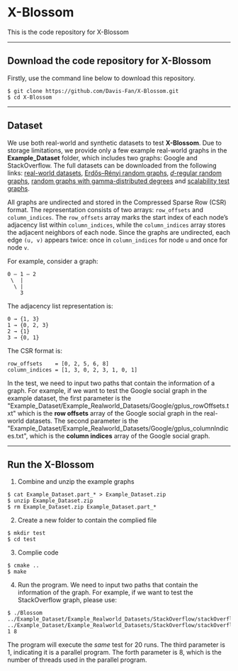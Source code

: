 # X-Blossom

This is the code repository for X-Blossom


---

## Download the code repository for X-Blossom

Firstly, use the command line below to download this repository.

```
$ git clone https://github.com/Davis-Fan/X-Blossom.git
$ cd X-Blossom
```

---

## Dataset

We use both real-world and synthetic datasets to test **X-Blossom**. Due to storage limitations, we provide only a few example real-world graphs in the **Example_Dataset** folder, which includes two graphs: Google and StackOverflow. The full datasets can be downloaded from the following links: [real-world datasets](https://drive.google.com/drive/folders/1lzK8XVxkpKgmH_p8ylyXZw_cmoE_zQXm?usp=drive_link), [Erdős–Rényi random graphs](https://drive.google.com/drive/folders/1-K0nVgKUf7_w4E6YkQyRZ0Tx0hzJLq7V?usp=drive_link), [𝑑-regular random graphs](https://drive.google.com/drive/folders/1ehKgkS6jnYNm4KeubG9_U5SaHADrwlac?usp=drive_link), [random graphs with gamma-distributed degrees](https://drive.google.com/drive/folders/17FUNo-aCNM0GJTlzalqYrOqz349lNovD?usp=drive_link) and [scalability test graphs](https://drive.google.com/drive/folders/1PtXNz4Hl6cK-coSwPRNQjmDXQhaNBPfZ?usp=drive_link).

All graphs are undirected and stored in the Compressed Sparse Row (CSR) format. The representation consists of two arrays: `row_offsets` and `column_indices`. The `row_offsets` array marks the start index of each node’s adjacency list within `column_indices`, while the `column_indices` array stores the adjacent neighbors of each node. Since the graphs are undirected, each edge `(u, v)` appears twice: once in `column_indices` for node `u` and once for node `v`.

For example, consider a graph:

    0 — 1 — 2
     \  |
      \ |
        3

The adjacency list representation is:

    0 → {1, 3}
    1 → {0, 2, 3}
    2 → {1}
    3 → {0, 1}

The CSR format is:

    row_offsets    = [0, 2, 5, 6, 8]
    column_indices = [1, 3, 0, 2, 3, 1, 0, 1]



In the test, we need to input two paths that contain the information of a graph. For example, if we want to test the Google social graph in the example dataset, the first parameter is the "Example_Dataset/Example_Realworld_Datasets/Google/gplus_rowOffsets.txt"  which is the **row offsets** array of the Google social graph in the real-world datasets. The second parameter is the "Example_Dataset/Example_Realworld_Datasets/Google/gplus_columnIndices.txt", which is the **column indices** array of the Google social graph.

 

---

## Run the X-Blossom

1) Combine and unzip the example graphs

```
$ cat Example_Dataset.part_* > Example_Dataset.zip
$ unzip Example_Dataset.zip
$ rm Example_Dataset.zip Example_Dataset.part_*
```

2) Create a new folder to contain the complied file

```
$ mkdir test
$ cd test
```

3) Complie code

```
$ cmake ..
$ make
```

4. Run the program. We need to input two paths that contain the information of the graph. For example, if we want to test the StackOverflow graph, please use:

```
$ ./Blossom ../Example_Dataset/Example_Realworld_Datasets/StackOverflow/stackOverflow_rowOffsets.txt ../Example_Dataset/Example_Realworld_Datasets/StackOverflow/stackOverflow_columnIndices.txt 1 8
```

The program will execute the *same* test for 20 runs. The third parameter is 1, indicating it is a parallel program. The forth parameter is 8, which is the number of threads used in the parallel program.

